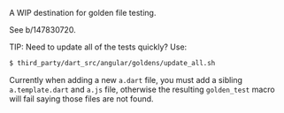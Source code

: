 A WIP destination for golden file testing.

See b/147830720.

TIP: Need to update all of the tests quickly? Use:

```bash
$ third_party/dart_src/angular/goldens/update_all.sh
```

Currently when adding a new `a.dart` file, you must add a sibling `a.template.dart` and `a.js` file, otherwise the resulting `golden_test` macro will fail saying those files are not found.
